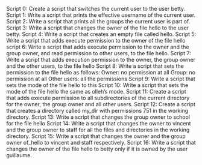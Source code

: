 Script 0: Create a script that switches the current user to the user betty.
Script 1: Write a script that prints the effective username of the current user.
Script 2: Write a script that prints all the groups the current user is part of.
Script 3: Write a script that changes the owner of the file hello to the user betty.
Script 4: Write a script that creates an empty file called hello.
Script 5: Write a script that adds execute permission to the owner of the file hello 
script 6: Write a script that adds execute permission to the owner and the group owner, and read permission to other users, to the file hello.
Script 7: Write a script that adds execution permission to the owner, the group owner and the other users, to the file hello
Script 8: Write a script that sets the permission to the file hello as follows:
    Owner: no permission at all
    Group: no permission at all
    Other users: all the permissions
Script 9: Write a script that sets the mode of the file hello to this
Script 10: Write a script that sets the mode of the file hello the same as olleh’s mode.
Script 11: Create a script that adds execute permission to all subdirectories of the current directory for the owner, the group owner and all other users.
Script 12: Create a script that creates a directory called my_dir with permissions 751 in the working directory.
Script 13: Write a script that changes the group owner to school for the file hello
Script 14: Write a script that changes the owner to vincent and the group owner to staff for all the files and directories in the working directory.
Script 15: Write a script that changes the owner and the group owner of_hello to vincent and staff respectively.
Script 16: Write a script that changes the owner of the file hello to betty only if it is owned by the user guillaume.
